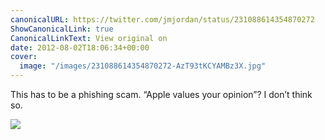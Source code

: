 ```yaml
---
canonicalURL: https://twitter.com/jmjordan/status/231088614354870272
ShowCanonicalLink: true
CanonicalLinkText: View original on
date: 2012-08-02T18:06:34+00:00
cover:
  image: "/images/231088614354870272-AzT93tKCYAMBz3X.jpg"
---
```

This has to be a phishing scam. “Apple values your opinion”? I don’t think so. 

![](/images/231088614354870272-AzT93tKCYAMBz3X.jpg)